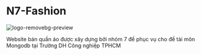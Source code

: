 # N7-Fashion
![logo-removebg-preview](https://github.com/user-attachments/assets/a10d6452-40ee-4fd1-ae35-3ecf538915e1)


Website bán quần áo được xây dựng bởi nhóm 7 để phục vụ cho đề tài môn Mongodb tại Trường DH Công nghiệp TPHCM
